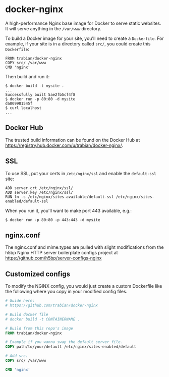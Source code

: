 docker-nginx
============

A high-performance Nginx base image for Docker to serve static websites. It will serve anything in the `/var/www` directory.

To build a Docker image for your site, you'll need to create a `Dockerfile`. For example, if your site is in a directory called `src/`, you could create this `Dockerfile`:

    FROM trabian/docker-nginx
    COPY src/ /var/www
    CMD 'nginx'

Then build and run it:

    $ docker build -t mysite .
    ...
    Successfully built 5ae2fb5cf4f8
    $ docker run -p 80:80 -d mysite
    da809981545f
    $ curl localhost
    ...

Docker Hub
----------
The trusted build information can be found on the Docker Hub at https://registry.hub.docker.com/u/trabian/docker-nginx/.

SSL
---

To use SSL, put your certs in `/etc/nginx/ssl` and enable the `default-ssl` site:

    ADD server.crt /etc/nginx/ssl/
    ADD server.key /etc/nginx/ssl/
    RUN ln -s /etc/nginx/sites-available/default-ssl /etc/nginx/sites-enabled/default-ssl

When you run it, you'll want to make port 443 available, e.g.:

    $ docker run -p 80:80 -p 443:443 -d mysite


nginx.conf
---------

The nginx.conf and mime.types are pulled with slight modifications from
the h5bp Nginx HTTP server boilerplate configs project at
https://github.com/h5bp/server-configs-nginx

Customized configs
------------------

To modify the NGINX config, you would just create a custom Dockerfile like the following
where you copy in your modified config files.

```dockerfile
# Guide here:
# https://github.com/trabian/docker-nginx

# Build docker file
# docker build -t CONTAINERNAME .

# Build from this repo's image
FROM trabian/docker-nginx

# Example if you wanna swap the default server file.
COPY path/to/your/default /etc/nginx/sites-enabled/default

# Add src.
COPY src/ /var/www

CMD 'nginx'
```
